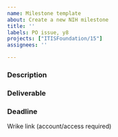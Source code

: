 ```yaml
---
name: Milestone template
about: Create a new NIH milestone
title: ''
labels: PO issue, y8
projects: ["ITISFoundation/15"]
assignees: ''

---
```

### Description

### Deliverable

### Deadline


Wrike link (account/access required)
